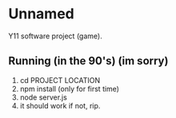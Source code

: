 # Unnamed
Y11 software project (game).
## Running (in the 90's) (im sorry)
1) cd PROJECT LOCATION
2) npm install (only for first time)
3) node server.js
4) it should work if not, rip.
